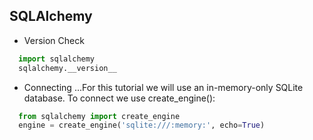 SQLAlchemy
---
* Version Check
```python
  import sqlalchemy
  sqlalchemy.__version__ 
```
* Connecting
...For this tutorial we will use an in-memory-only SQLite database. To connect we use create_engine():
```python
  from sqlalchemy import create_engine
  engine = create_engine('sqlite:///:memory:', echo=True)
```
